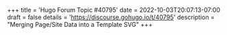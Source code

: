 +++
title = 'Hugo Forum Topic #40795'
date = 2022-10-03T20:07:13-07:00
draft = false
details = 'https://discourse.gohugo.io/t/40795'
description = "Merging Page/Site Data into a Template SVG"
+++
